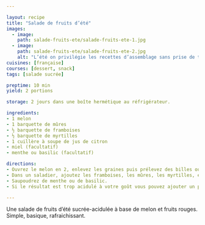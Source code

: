 ```yaml
---

layout: recipe
title: "Salade de fruits d’été"
images:
  - image:
    path: salade-fruits-ete/salade-fruits-ete-1.jpg
  - image:
    path: salade-fruits-ete/salade-fruits-ete-2.jpg
    alt: "L’été on privilégie les recettes d’assemblage sans prise de tête, sans cuisson et surtout, bien fraiche." 
cuisines: [française]
courses: [dessert, snack]
tags: [salade sucrée]

preptime: 10 min
yield: 2 portions

storage: 2 jours dans une boîte hermétique au réfrigérateur.

ingredients:
- 1 melon
- 1 barquette de mûres 
- ½ barquette de framboises
- ½ barquette de myrtilles
- 1 cuillère à soupe de jus de citron
- miel (facultatif)
- menthe ou basilic (facultatif)

directions:
- Ouvrez le melon en 2, enlevez les graines puis prélevez des billes ou coupez-le en quartiers afin de pouvoir tailler des petits dés. 
- Dans un saladier, ajoutez les framboises, les mûres, les myrtilles, et citronner. 
- Saupoudrez de menthe ou de basilic. 
- Si le résultat est trop acidulé à votre goût vous pouvez ajouter un peu de miel et mélanger délicatement avant dégustation. 

---
```


Une salade de fruits d’été sucrée-acidulée à base de melon et fruits rouges. Simple, basique, rafraichissant.